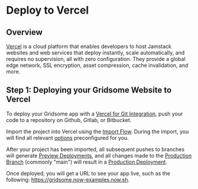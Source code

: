 # Deploy to Vercel

## Overview

[Vercel](https://vercel.com) is a cloud platform that enables developers to host Jamstack websites and web services that deploy instantly, scale automatically, and requires no supervision, all with zero configuration. They provide a global edge network, SSL encryption, asset compression, cache invalidation, and more.

## Step 1: Deploying your Gridsome Website to Vercel

To deploy your Gridsome app with a [Vercel for Git Integration](https://vercel.com/docs/git-integrations), push your code to a repository on Github, Gitlab, or Bitbucket.

Import the project into Vercel using the [Import Flow](https://vercel.com/import/git). During the import, you will find all relevant [options](https://vercel.com/docs/build-step#build-&-development-settings) preconfigured for you.

After your project has been imported, all subsequent pushes to branches will generate [Preview Deployments](https://vercel.com/docs/platform/deployments#preview), and all changes made to the [Production Branch](https://vercel.com/docs/git-integrations#production-branch) (commonly "main") will result in a [Production Deployment](https://vercel.com/docs/platform/deployments#production).

Once deployed, you will get a URL to see your app live, such as the following: <https://gridsome.now-examples.now.sh>.
